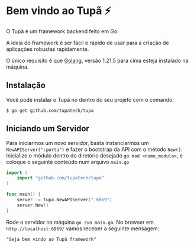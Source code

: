 # Bem vindo ao Tupã ⚡️

O Tupã é um framework backend feito em Go.

A ideia do framework é ser fácil e rápido de usar para a criação de aplicações robustas rapidamente.

O único requisito é que [Golang](https://go.dev/dl/), versão 1.21.5 para cima esteja instalado na máquina.

## Instalação

Você pode instalar o Tupã no dentro do seu projeto com o comando:


```
$ go get github.com/tupatech/tupa
```

## Iniciando um Servidor

Para iniciarmos um novo servidor, basta instanciarmos um ```NewAPIServer(":porta")``` e fazer o bootstrap da API com o método ```New()```. Inicialize o módulo dentro do diretório desejado ```go mod <nome_modulo>```, e coloque o seguinte conteúdo num arquivo `main.go` 

``` go 
import (
	import "github.com/tupatech/tupa"
)

func main() {
	server := tupa.NewAPIServer(":6969")
	server.New()
}
```

Rode o servidor na máquina ```go run main.go```. No browser em `http://localhost:6969/` vamos receber a seguinte mensagem:

```
"Seja bem vindo ao Tupã framework"
```
